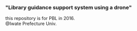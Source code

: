 ### "Library guidance support system using a drone"  
this repository is for PBL in 2016.  
@Iwate Prefecture Univ.  
